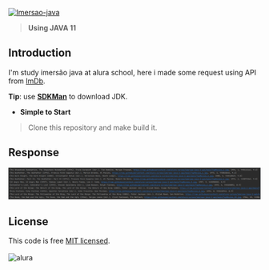 <p>
<a href="https://www.youtube.com/watch?v=D2NpRPs4CcE"><img src="https://www.alura.com.br/assets/img/imersao-java/imersao-logo.1676983691.svg" alt="Imersao-java"></a>
</p>

> **Using JAVA 11**

## Introduction

I'm study imersão java at alura school, here i made some request using API from <a href="https://imdb.com/">ImDb</a>.


**Tip**: use **[SDKMan](https://sdkman.io/jdks)** to download JDK.

- **Simple to Start**

> Clone this repository and make build it.

## Response

<img src="./img.png" alt="return-example">

## License

This code is free [MIT licensed](./LICENSE).
<br /><br/><img src="https://www.alura.com.br/assets/img/imersao-java/alura-logo.1676983691.svg" alt="alura">
